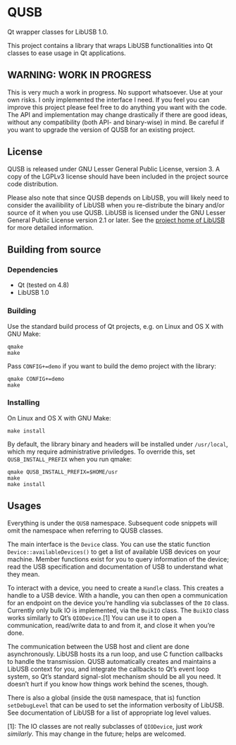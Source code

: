 # QUSB

Qt wrapper classes for LibUSB 1.0.

This project contains a library that wraps LibUSB functionalities into Qt classes to ease usage in Qt applications.


## WARNING: WORK IN PROGRESS

This is very much a work in progress. No support whatsoever. Use at your own risks. I only implemented the interface I need. If you feel you can improve this project please feel free to do anything you want with the code. The API and implementation may change drastically if there are good ideas, without any compatibility (both API- and binary-wise) in mind. Be careful if you want to upgrade the version of QUSB for an existing project.


## License

QUSB is released under GNU Lesser General Public License, version 3. A copy of the LGPLv3 license should have been included in the project source code distribution.

Please also note that since QUSB depends on LibUSB, you will likely need to consider the availibility of LibUSB when you re-distribute the binary and/or source of it when you use QUSB. LibUSB is licensed under the ​GNU Lesser General Public License version 2.1 or later. See the [project home of LibUSB](http://www.libusb.org) for more detailed information.


## Building from source

### Dependencies

* Qt (tested on 4.8)
* LibUSB 1.0

### Building

Use the standard build process of Qt projects, e.g. on Linux and OS X with GNU Make:

    qmake
    make

Pass `CONFIG+=demo` if you want to build the demo project with the library:

    qmake CONFIG+=demo
    make

### Installing

On Linux and OS X with GNU Make:

    make install

By default, the library binary and headers will be installed under `/usr/local`, which my require administrative priviledges. To override this, set `QUSB_INSTALL_PREFIX` when you run qmake:

    qmake QUSB_INSTALL_PREFIX=$HOME/usr
    make
    make install


## Usages

Everything is under the `QUSB` namespace. Subsequent code snippets will omit the namespace when referring to QUSB classes.

The main interface is the `Device` class. You can use the static function `Device::availableDevices()` to get a list of available USB devices on your machine. Member functions exist for you to query information of the device; read the USB specification and documentation of USB to understand what they mean.

To interact with a device, you need to create a `Handle` class. This creates a handle to a USB device. With a handle, you can then open a communication for an endpoint on the device you’re handling via subclasses of the `IO` class. Currently only bulk IO is implemented, via the `BuikIO` class. The `BuikIO` class works similarly to Qt’s `QIODevice`.[1] You can use it to open a communication, read/write data to and from it, and close it when you’re done.

The communication between the USB host and client are done asynchronously. LibUSB hosts its a run loop, and use C function callbacks to handle the transmission. QUSB automatically creates and maintains a LibUSB context for you, and integrate the callbacks to Qt’s event loop system, so Qt’s standard signal-slot mechanism should be all you need. It doesn’t hurt if you know how things work behind the scenes, though.

There is also a global (inside the `QUSB` namespace, that is) function `setDebugLevel` that can be used to set the information verbosity of LibUSB. See documentation of LibUSB for a list of appropriate log level values.


[1]: The IO classes are not really subclasses of `QIODevice`, just *work similarly*. This may change in the future; helps are welcomed.
